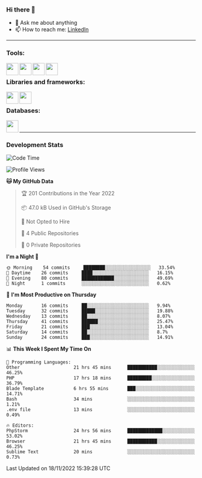 ### Hi there 👋

<!-- - 🔭 I’m currently working on [huyviet] -->
- 💬 Ask me about anything
- 📫 How to reach me: [LinkedIn]
<!-- - ⚡ Fun fact: abc -->

---

### Tools:
<img align='left' height="32" width="32" src="https://cdn.jsdelivr.net/npm/simple-icons@4.8.0/icons/phpstorm.svg" />
<img align='left' height="32" width="32" src="https://cdn.jsdelivr.net/npm/simple-icons@4.8.0/icons/sublimetext.svg" />
<img align='left' height="32" width="32" src="https://cdn.jsdelivr.net/npm/simple-icons@4.8.0/icons/laragon.svg" />
<img align='left' height="32" width="32" src="https://cdn.jsdelivr.net/npm/simple-icons@4.8.0/icons/xampp.svg" />
<br>

### Libraries and frameworks:
<img align='left' height="32" width="32" src="https://cdn.jsdelivr.net/npm/simple-icons@4.8.0/icons/laravel.svg" />
<img align='left' height="32" width="32" src="https://cdn.jsdelivr.net/npm/simple-icons@4.8.0/icons/jquery.svg" />
<br>

### Databases:
<img align='left' height="32" width="32" src="https://cdn.jsdelivr.net/npm/simple-icons@4.8.0/icons/mysql.svg" />
<br>

---
### Development Stats
<!--START_SECTION:waka-->
![Code Time](http://img.shields.io/badge/Code%20Time-400%20hrs%2053%20mins-blue)

![Profile Views](http://img.shields.io/badge/Profile%20Views-0-blue)

**🐱 My GitHub Data** 

> 🏆 201 Contributions in the Year 2022
 > 
> 📦 47.0 kB Used in GitHub's Storage 
 > 
> 🚫 Not Opted to Hire
 > 
> 📜 4 Public Repositories 
 > 
> 🔑 0 Private Repositories  
 > 
**I'm a Night 🦉** 

```text
🌞 Morning    54 commits     ████████░░░░░░░░░░░░░░░░░   33.54% 
🌆 Daytime    26 commits     ████░░░░░░░░░░░░░░░░░░░░░   16.15% 
🌃 Evening    80 commits     ████████████░░░░░░░░░░░░░   49.69% 
🌙 Night      1 commits      ░░░░░░░░░░░░░░░░░░░░░░░░░   0.62%

```
📅 **I'm Most Productive on Thursday** 

```text
Monday       16 commits     ██░░░░░░░░░░░░░░░░░░░░░░░   9.94% 
Tuesday      32 commits     █████░░░░░░░░░░░░░░░░░░░░   19.88% 
Wednesday    13 commits     ██░░░░░░░░░░░░░░░░░░░░░░░   8.07% 
Thursday     41 commits     ██████░░░░░░░░░░░░░░░░░░░   25.47% 
Friday       21 commits     ███░░░░░░░░░░░░░░░░░░░░░░   13.04% 
Saturday     14 commits     ██░░░░░░░░░░░░░░░░░░░░░░░   8.7% 
Sunday       24 commits     ███░░░░░░░░░░░░░░░░░░░░░░   14.91%

```


📊 **This Week I Spent My Time On** 

```text
💬 Programming Languages: 
Other                    21 hrs 45 mins      ███████████░░░░░░░░░░░░░░   46.25% 
PHP                      17 hrs 18 mins      █████████░░░░░░░░░░░░░░░░   36.79% 
Blade Template           6 hrs 55 mins       ███░░░░░░░░░░░░░░░░░░░░░░   14.71% 
Bash                     34 mins             ░░░░░░░░░░░░░░░░░░░░░░░░░   1.21% 
.env file                13 mins             ░░░░░░░░░░░░░░░░░░░░░░░░░   0.49%

🔥 Editors: 
PhpStorm                 24 hrs 56 mins      █████████████░░░░░░░░░░░░   53.02% 
Browser                  21 hrs 45 mins      ███████████░░░░░░░░░░░░░░   46.25% 
Sublime Text             20 mins             ░░░░░░░░░░░░░░░░░░░░░░░░░   0.73%

```


 Last Updated on 18/11/2022 15:39:28 UTC
<!--END_SECTION:waka-->

[huyviet]: https://huyviet.vn/
[LinkedIn]: https://www.linkedin.com/in/huy-nguyễn-733a23246/
